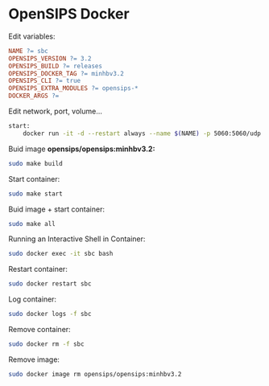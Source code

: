 # OpenSIPS Docker

Edit variables:

```makefile
NAME ?= sbc
OPENSIPS_VERSION ?= 3.2
OPENSIPS_BUILD ?= releases
OPENSIPS_DOCKER_TAG ?= minhbv3.2
OPENSIPS_CLI ?= true
OPENSIPS_EXTRA_MODULES ?= opensips-*
DOCKER_ARGS ?=
```

Edit network, port, volume…

```bash
start:
	docker run -it -d --restart always --name $(NAME) -p 5060:5060/udp opensips/opensips:$(OPENSIPS_DOCKER_TAG)
```

Buid image **opensips/opensips:minhbv3.2:**

```bash
sudo make build
```

Start container:

```bash
sudo make start
```

Buid image + start container:

```bash
sudo make all
```

Running an Interactive Shell in Container:

```bash
sudo docker exec -it sbc bash
```

Restart container:

```bash
sudo docker restart sbc
```

Log container:

```bash
sudo docker logs -f sbc
```

Remove container:

```bash
sudo docker rm -f sbc
```

Remove image:

```bash
sudo docker image rm opensips/opensips:minhbv3.2
```
